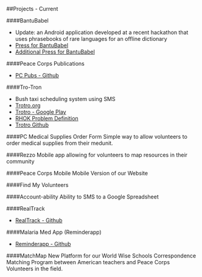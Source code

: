 ##Projects - Current 

####BantuBabel
* Update: an Android application developed at a recent hackathon that uses phrasebooks of rare languages for an offline dictionary
* [Press for BantuBabel](http://techmoran.com/2013/04/01/peace-corps-volunteers-create-bantu-babel-mobile-app-for-seven-local-languages-in-zambia/)
* [Additional Press for BantuBabel](http://bongohive.co.zm/blog/bantu-babel-african-language-translation-app-now-available-on-google-play/)

####Peace Corps Publications
* [PC Pubs - Github](https://github.com/wjz0811/PeaceCorps)

####Tro-Tron
* Bush taxi scheduling system using SMS
* [Trotro.org](http://www.trotro.org/)
* [Trotro - Google Play](https://play.google.com/store/apps/details?id=org.trotro&feature=search_result#?t=W251bGwsMSwyLDEsIm9yZy50cm90cm8iXQ..)
* [RHOK Problem Definition](http://www.rhok.org/problems/no-more-tro-tro-uble-public-transportation-app-lose-wait-sms-efficiency-app)
* [Trotro Github](https://github.com/meep366/TroTro)

####PC Medical Supplies Order Form
Simple way to allow volunteers to order medical supplies from their medunit.

####Rezzo
Mobile app allowing for volunteers to map resources in their community

####Peace Corps Mobile
Mobile Version of our Website

####Find My Volunteers

####Account-ability
Ability to SMS to a Google Spreadsheet

####RealTrack
* [RealTrack - Github](https://github.com/josmas/peacecorps_challenge_rhok13)

####Malaria Med App (Reminderapp)
* [Reminderapp - Github](https://github.com/wjz0811/Reminderapp)

####MatchMap
New Platform for our World Wise Schools Correspondence Matching Program between American teachers and Peace Corps Volunteers in the field. 



